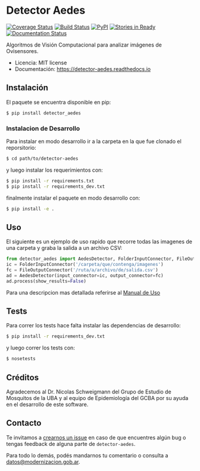 # Detector Aedes

[![Coverage Status](https://coveralls.io/repos/github/datosgobar/detector-aedes/badge.svg?branch=master)](https://coveralls.io/github/datosgobar/detector-aedes?branch=master)
[![Build Status](https://travis-ci.org/datosgobar/detector-aedes.svg?branch=master)](https://travis-ci.org/datosgobar/detector-aedes)
[![PyPI](https://badge.fury.io/py/detector-aedes.svg)](http://badge.fury.io/py/detector-aedes)
[![Stories in Ready](https://badge.waffle.io/datosgobar/detector-aedes.png?label=ready&title=Ready)](https://waffle.io/datosgobar/detector-aedes)
[![Documentation Status](http://readthedocs.org/projects/detector-aedes/badge/?version=latest)](http://detector-aedes.readthedocs.org/en/latest/?badge=latest)

Algoritmos de Visión Computacional para analizar imágenes de Ovisensores. 


* Licencia: MIT license
* Documentación: https://detector-aedes.readthedocs.io


## Instalación

El paquete se encuentra disponible en pip:

```bash
$ pip install detector_aedes
```

### Instalacion de Desarrollo

Para instalar en modo desarrollo ir a la carpeta en la que fue clonado el reporsitorio:

```bash
$ cd path/to/detector-aedes
```
y luego instalar los requerimientos con:

```bash
$ pip install -r requirements.txt
$ pip install -r requirements_dev.txt
```
finalmente instalar el paquete en modo desarrollo con:
```bash
$ pip install -e .
```

## Uso

El siguiente es un ejemplo de uso rapido que recorre todas las imagenes de una
carpeta y graba la salida a un archivo CSV:
```Python
from detector_aedes import AedesDetector, FolderInputConnector, FileOutputConnector
ic = FolderInputConnector('/carpeta/que/contenga/imagenes')
fc = FileOutputConnector('/ruta/a/archivo/de/salida.csv')
ad = AedesDetector(input_connector=ic, output_connector=fc)
ad.process(show_results=False)
```
Para una descripcion mas detallada referirse al [Manual de Uso](docs/MANUAL.md)

## Tests

Para correr los tests hace falta instalar las dependencias de desarrollo:

```bash
$ pip install -r requirements_dev.txt
```
y luego correr los tests con:

```bash
$ nosetests
```

## Créditos

Agradecemos al Dr. Nicolas Schweigmann del Grupo de Estudio de Mosquitos de la UBA y al equipo de Epidemiología del GCBA por su ayuda en el desarrollo de este software.

## Contacto

Te invitamos a [crearnos un issue](https://github.com/datosgobar/detector-aedes/issues/new?title=Encontre%20un%20bug%20en%20detector-aedes) en caso de que encuentres algún bug o tengas feedback de alguna parte de `detector-aedes`.

Para todo lo demás, podés mandarnos tu comentario o consulta a [datos@modernizacion.gob.ar](mailto:datos@modernizacion.gob.ar).

